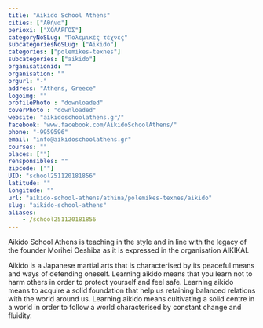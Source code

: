 ```yaml
---
title: "Aikido School Athens"
cities: ["Αθήνα"]
perioxi: ["ΧΟΛΑΡΓΟΣ"]
categoryNoSLug: "Πολεμικές τέχνες"
subcategoriesNoSLug: ["Aikido"]
categories: ["polemikes-texnes"]
subcategories: ["aikido"]
organisationid: ""
organisation: ""
orgurl: "-"
address: "Athens, Greece"
logoimg: ""
profilePhoto : "downloaded"
coverPhoto : "downloaded"
website: "aikidoschoolathens.gr/"
facebook: "www.facebook.com/AikidoSchoolAthens/"
phone: "-9959596"
email: "info@aikidoschoolathens.gr"
courses: ""
places: [""]
rensponsibles: ""
zipcode: [""]
UID: "school251120181856"
latitude: ""
longitude: ""
url: "aikido-school-athens/athina/polemikes-texnes/aikido"
slug: "aikido-school-athens"
aliases:
    - /school251120181856
---
```



Aikido School Athens is teaching in the style and in line with the legacy of the founder Morihei Oeshiba as it is expressed in the organisation AIKIKAI.

Aikido is a Japanese martial arts that is characterised by its peaceful means and ways of defending oneself. Learning aikido means that you learn not to harm others in order to protect yourself and feel safe. Learning aikido means to acquire a solid foundation that help us retaining balanced relations with the world around us. Learning aikido means cultivating a solid centre in a world in order to follow a world characterised by constant change and fluidity.